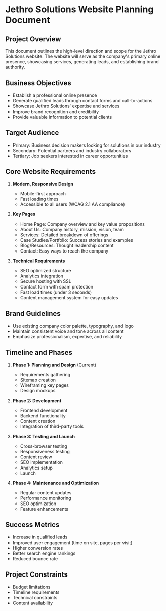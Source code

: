 # Jethro Solutions Website Planning Document

## Project Overview
This document outlines the high-level direction and scope for the Jethro Solutions website. The website will serve as the company's primary online presence, showcasing services, generating leads, and establishing brand authority.

## Business Objectives
- Establish a professional online presence
- Generate qualified leads through contact forms and call-to-actions
- Showcase Jethro Solutions' expertise and services
- Improve brand recognition and credibility
- Provide valuable information to potential clients

## Target Audience
- Primary: Business decision makers looking for solutions in our industry
- Secondary: Potential partners and industry collaborators
- Tertiary: Job seekers interested in career opportunities

## Core Website Requirements
1. **Modern, Responsive Design**
   - Mobile-first approach
   - Fast loading times
   - Accessible to all users (WCAG 2.1 AA compliance)

2. **Key Pages**
   - Home Page: Company overview and key value propositions
   - About Us: Company history, mission, vision, team
   - Services: Detailed breakdown of offerings
   - Case Studies/Portfolio: Success stories and examples
   - Blog/Resources: Thought leadership content
   - Contact: Easy ways to reach the company

3. **Technical Requirements**
   - SEO optimized structure
   - Analytics integration
   - Secure hosting with SSL
   - Contact form with spam protection
   - Fast load times (under 3 seconds)
   - Content management system for easy updates

## Brand Guidelines
- Use existing company color palette, typography, and logo
- Maintain consistent voice and tone across all content
- Emphasize professionalism, expertise, and reliability

## Timeline and Phases
1. **Phase 1: Planning and Design** (Current)
   - Requirements gathering
   - Sitemap creation
   - Wireframing key pages
   - Design mockups

2. **Phase 2: Development**
   - Frontend development
   - Backend functionality
   - Content creation
   - Integration of third-party tools

3. **Phase 3: Testing and Launch**
   - Cross-browser testing
   - Responsiveness testing
   - Content review
   - SEO implementation
   - Analytics setup
   - Launch

4. **Phase 4: Maintenance and Optimization**
   - Regular content updates
   - Performance monitoring
   - SEO optimization
   - Feature enhancements

## Success Metrics
- Increase in qualified leads
- Improved user engagement (time on site, pages per visit)
- Higher conversion rates
- Better search engine rankings
- Reduced bounce rate

## Project Constraints
- Budget limitations
- Timeline requirements
- Technical constraints
- Content availability
